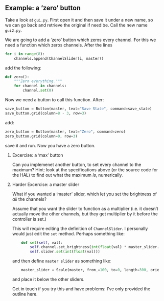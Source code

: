## Example: a ‘zero’ button ##

Take a look at `gui.py`.  First open it and then save it under a new
name, so we can go back and retrieve the original if need be.  Call
the new name `gui2.py`.

We are going to add a ‘zero’ button which zeros every channel.  For
this we need a function which zeros channels.  After the lines

```python
for i in range(8):
    channels.append(ChannelSlider(i, master))
```

add the following:

```python
def zero():
    """Zero everything."""
    for channel in channels:
        channel.set(0)
```

Now we need a button to call this function.  After:

```python
save_button = Button(master, text="Save State", command=save_state)
save_button.grid(column=8 - 3, row=3)
```

add:

```python
zero_button = Button(master, text="Zero", command=zero)
zero_button.grid(column=0, row=3)
```

save it and run.  Now you have a zero button.

1.  Excercise: a ‘max’ button

    Can you implemenet another button, to set every channel to the
    maximum?  Hint: look at the specifications above (or the source code
    for the HAL) to find out what the maximum *is*, numerically.

2.  Harder Excercise: a master slider

    What if you wanted a &rsquo;master&rsquo; slider, which let you set the brightness
    of *all* the channels?
    
    Assume that you want the slider to function as a multiplier (i.e. it
    doesn&rsquo;t actually move the other channels, but they get multiplier by
    it before the controller is set.)
    
    This will require editing the definition of `ChannelSlider`.  I
    personally would just edit the `set` method.  Perhaps something like:

    ```python
        def set(self, val):
            self.channel.set_brightness(int(float(val) * master_slider.get() / 100))
            self.slider.set(int(float(val)))
    ```

    and then define `master slider` as something like:

    ```python
        master_slider = Scale(master, from_=100, to=0, length=300, orient="horizontal")
    ```

    and place it below the other sliders.
    
    Get in touch if you try this and have problems: I&rsquo;ve only provided the
    outline here.
